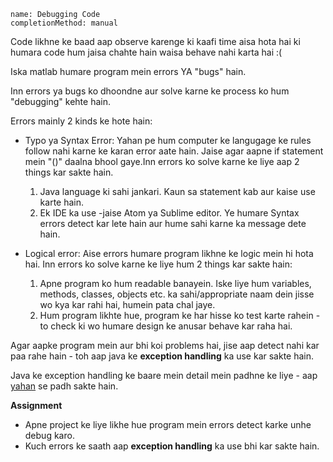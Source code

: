 ```ngMeta
name: Debugging Code
completionMethod: manual
```

Code likhne ke baad aap observe karenge ki kaafi time aisa hota hai ki humara code hum jaisa chahte hain waisa behave nahi karta hai :(

Iska matlab humare program mein errors YA "bugs" hain.

Inn errors ya bugs ko dhoondne aur solve karne ke process ko hum "debugging" kehte hain.

Errors mainly 2 kinds ke hote hain:

- Typo ya Syntax Error: Yahan pe hum computer ke langugage ke rules follow nahi karne ke karan error aate hain. Jaise agar aapne if statement mein "()" daalna bhool gaye.Inn errors ko solve karne ke liye aap 2 things kar sakte hain.
	1. Java language ki sahi jankari. Kaun sa statement kab aur kaise use karte hain.
	2. Ek IDE ka use -jaise Atom ya Sublime editor. Ye humare Syntax errors detect kar lete hain aur hume sahi karne ka message dete hain.

- Logical error: Aise errors humare program likhne ke logic mein hi hota hai. Inn errors ko solve karne ke liye hum 2 things kar sakte hain:
	1. Apne program ko hum readable banayein. Iske liye hum variables, methods, classes, objects etc.  ka sahi/appropriate naam dein jisse wo kya kar rahi hai, humein pata chal jaye.
	2. Hum program likhte hue, program ke har hisse ko test karte rahein - to check ki wo humare design ke anusar behave kar raha hai.

Agar aapke program mein aur bhi koi problems hai, jise aap detect nahi kar paa rahe hain - toh aap java ke **exception handling** ka use kar sakte hain.

Java ke exception handling ke baare mein detail mein padhne ke liye - aap [yahan](https://www.tutorialspoint.com/java/java_exceptions.htm) se padh sakte hain.

**Assignment**

- Apne project ke liye likhe hue program mein errors detect karke unhe debug karo.
- Kuch errors ke saath aap **exception handling** ka use bhi kar sakte hain.


